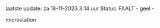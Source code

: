 laatste update: 
za 18-11-2023  3:14   uur 
Status: FAALT - geel - 
<div class="service Y">microstation</div>